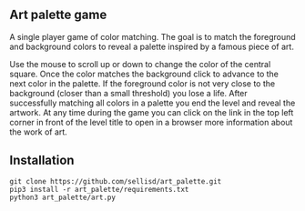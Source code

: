 ## Art palette game

A single player game of color matching. The goal is to match the foreground and background colors to reveal a palette inspired by a famous piece of art.

Use the mouse to scroll up or down to change the color of the central square. Once the color matches the background click to advance to the next color in the palette. If the foreground color is not very close to the background (closer than a small threshold) you lose a life. After successfully matching all colors in a palette you end the level and reveal the artwork. At any time during the game you can click on the link in the top left corner in front of the level title to open in a browser more information about the work of art.

## Installation

```
git clone https://github.com/sellisd/art_palette.git
pip3 install -r art_palette/requirements.txt
python3 art_palette/art.py
```